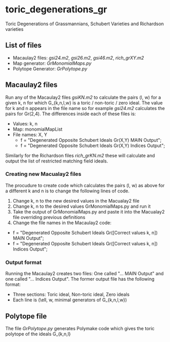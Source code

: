# toric_degenerations_gr
Toric Degenerations of Grassmannians, Schubert Varieties and Richardson varieties

## List of files
* Macaulay2 files: *gsi24.m2*, *gsi26.m2*, *gsi46.m2*, *rich_grXY.m2* 
* Map generator: *GrMonomialMaps.py*
* Polytope Generator: *GrPolytope.py*

## Macaulay2 files

Run any of the Macaulay2 files *gsiKN.m2* to calculate the pairs (l, w) for a given k, n for which 
G_{k,n,l,w} is a toric / non-toric / zero ideal. The value for k and n appears in the file name so for example *gsi24.m2* calculates the pairs for Gr(2,4). The differences inside each of these files is:
* Values: k, n
* Map: monomialMapList
* File names: X, Y
  * f = "Degenerated Opposite Schubert Ideals Gr(X,Y) MAIN Output";
  * f = "Degenerated Opposite Schubert Ideals Gr(X,Y) Indices Output";

Similarly for the Richardson files *rich_grKN.m2* these will calculate and output the list of restricted matching field ideals.

### Creating new Macualay2 files

The procudure to create code which calculates the pairs (l, w) as above for a different k and n is to change the following lines of code.

1. Change k, n to the new desired values in the Macualay2 file
2. Change k, n to the desired values GrMonomialMaps.py and run it
3. Take the output of GrMonomialMaps.py and paste it into the Macualay2 file overriding previous definitions
4. Change the file names in the Macaulay2 code:
  * f = "Degenerated Opposite Schubert Ideals Gr([Correct values k, n]) MAIN Output";
  * f = "Degenerated Opposite Schubert Ideals Gr([Correct values k, n]) Indices Output";

### Output format

Running the Macaulay2 creates two files: One called "... MAIN Output" and one called "... Indices Output".
The former output file has the following format:
* Three sections: Toric ideal, Non-toric ideal, Zero ideals
* Each line is (\ell, w, minimal generators of G_{k,n,l,w})


## Polytope file
The file *GrPolytope.py* generates Polymake code which gives the toric polytope of the ideals G_{k,n,l}



